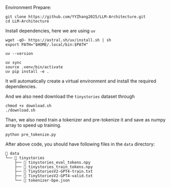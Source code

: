 
Environment Prepare: 
```Shell
git clone https://github.com/YYZhang2025/LLM-Architecture.git
cd LLM-Architecture
```


Install dependencies, here we are using `uv`
```Shell
wget -qO- https://astral.sh/uv/install.sh | sh
export PATH="$HOME/.local/bin:$PATH"

uv --version

uv sync 
source .venv/bin/activate
uv pip install -e .
```


It will automatically create a virtual environment and install the required dependencies.

And we also need download the `tinystories` dataset through
```Shell
chmod +x download.sh
./download.sh
```

Than, we also need train a tokenizer and pre-tokenize it and save as numpy array to speed up training.
```Shell
python pre_tokenize.py
```

After above code, you should have following files in the `data` directory:
```Text 
📂 data  
└── 📂 tinystories  
    ├── 📄 tinystories_eval_tokens.npy  
    ├── 📄 tinystories_train_tokens.npy  
    ├── 📘 TinyStoriesV2-GPT4-train.txt  
    ├── 📘 TinyStoriesV2-GPT4-valid.txt  
    └── 🧩 tokenizer-bpe.json  
```